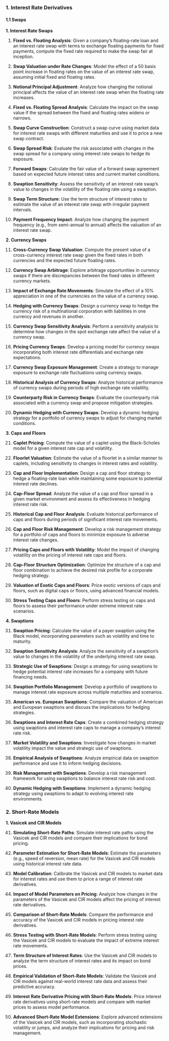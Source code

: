 ### **1. Interest Rate Derivatives**

#### **1.1 Swaps**

**1. Interest Rate Swaps**

1. **Fixed vs. Floating Analysis**: Given a company’s floating-rate loan and an interest rate swap with terms to exchange floating payments for fixed payments, compute the fixed rate required to make the swap fair at inception.
   
2. **Swap Valuation under Rate Changes**: Model the effect of a 50 basis point increase in floating rates on the value of an interest rate swap, assuming initial fixed and floating rates.

3. **Notional Principal Adjustment**: Analyze how changing the notional principal affects the value of an interest rate swap when the floating rate increases.

4. **Fixed vs. Floating Spread Analysis**: Calculate the impact on the swap value if the spread between the fixed and floating rates widens or narrows.

5. **Swap Curve Construction**: Construct a swap curve using market data for interest rate swaps with different maturities and use it to price a new swap contract.

6. **Swap Spread Risk**: Evaluate the risk associated with changes in the swap spread for a company using interest rate swaps to hedge its exposure.

7. **Forward Swaps**: Calculate the fair value of a forward swap agreement based on expected future interest rates and current market conditions.

8. **Swaption Sensitivity**: Assess the sensitivity of an interest rate swap’s value to changes in the volatility of the floating rate using a swaption.

9. **Swap Term Structure**: Use the term structure of interest rates to estimate the value of an interest rate swap with irregular payment intervals.

10. **Payment Frequency Impact**: Analyze how changing the payment frequency (e.g., from semi-annual to annual) affects the valuation of an interest rate swap.

**2. Currency Swaps**

11. **Cross-Currency Swap Valuation**: Compute the present value of a cross-currency interest rate swap given the fixed rates in both currencies and the expected future floating rates.

12. **Currency Swap Arbitrage**: Explore arbitrage opportunities in currency swaps if there are discrepancies between the fixed rates in different currency markets.

13. **Impact of Exchange Rate Movements**: Simulate the effect of a 10% appreciation in one of the currencies on the value of a currency swap.

14. **Hedging with Currency Swaps**: Design a currency swap to hedge the currency risk of a multinational corporation with liabilities in one currency and revenues in another.

15. **Currency Swap Sensitivity Analysis**: Perform a sensitivity analysis to determine how changes in the spot exchange rate affect the value of a currency swap.

16. **Pricing Currency Swaps**: Develop a pricing model for currency swaps incorporating both interest rate differentials and exchange rate expectations.

17. **Currency Swap Exposure Management**: Create a strategy to manage exposure to exchange rate fluctuations using currency swaps.

18. **Historical Analysis of Currency Swaps**: Analyze historical performance of currency swaps during periods of high exchange rate volatility.

19. **Counterparty Risk in Currency Swaps**: Evaluate the counterparty risk associated with a currency swap and propose mitigation strategies.

20. **Dynamic Hedging with Currency Swaps**: Develop a dynamic hedging strategy for a portfolio of currency swaps to adjust for changing market conditions.

**3. Caps and Floors**

21. **Caplet Pricing**: Compute the value of a caplet using the Black-Scholes model for a given interest rate cap and volatility.

22. **Floorlet Valuation**: Estimate the value of a floorlet in a similar manner to caplets, including sensitivity to changes in interest rates and volatility.

23. **Cap and Floor Implementation**: Design a cap and floor strategy to hedge a floating-rate loan while maintaining some exposure to potential interest rate declines.

24. **Cap-Floor Spread**: Analyze the value of a cap and floor spread in a given market environment and assess its effectiveness in hedging interest rate risk.

25. **Historical Cap and Floor Analysis**: Evaluate historical performance of caps and floors during periods of significant interest rate movements.

26. **Cap and Floor Risk Management**: Develop a risk management strategy for a portfolio of caps and floors to minimize exposure to adverse interest rate changes.

27. **Pricing Caps and Floors with Volatility**: Model the impact of changing volatility on the pricing of interest rate caps and floors.

28. **Cap-Floor Structure Optimization**: Optimize the structure of a cap and floor combination to achieve the desired risk profile for a corporate hedging strategy.

29. **Valuation of Exotic Caps and Floors**: Price exotic versions of caps and floors, such as digital caps or floors, using advanced financial models.

30. **Stress Testing Caps and Floors**: Perform stress testing on caps and floors to assess their performance under extreme interest rate scenarios.

**4. Swaptions**

31. **Swaption Pricing**: Calculate the value of a payer swaption using the Black model, incorporating parameters such as volatility and time to maturity.

32. **Swaption Sensitivity Analysis**: Analyze the sensitivity of a swaption’s value to changes in the volatility of the underlying interest rate swap.

33. **Strategic Use of Swaptions**: Design a strategy for using swaptions to hedge potential interest rate increases for a company with future financing needs.

34. **Swaption Portfolio Management**: Develop a portfolio of swaptions to manage interest rate exposure across multiple maturities and scenarios.

35. **American vs. European Swaptions**: Compare the valuation of American and European swaptions and discuss the implications for hedging strategies.

36. **Swaptions and Interest Rate Caps**: Create a combined hedging strategy using swaptions and interest rate caps to manage a company’s interest rate risk.

37. **Market Volatility and Swaptions**: Investigate how changes in market volatility impact the value and strategic use of swaptions.

38. **Empirical Analysis of Swaptions**: Analyze empirical data on swaption performance and use it to inform hedging decisions.

39. **Risk Management with Swaptions**: Develop a risk management framework for using swaptions to balance interest rate risk and cost.

40. **Dynamic Hedging with Swaptions**: Implement a dynamic hedging strategy using swaptions to adapt to evolving interest rate environments.

### **2. Short-Rate Models**

**1. Vasicek and CIR Models**

41. **Simulating Short-Rate Paths**: Simulate interest rate paths using the Vasicek and CIR models and compare their implications for bond pricing.

42. **Parameter Estimation for Short-Rate Models**: Estimate the parameters (e.g., speed of reversion, mean rate) for the Vasicek and CIR models using historical interest rate data.

43. **Model Calibration**: Calibrate the Vasicek and CIR models to market data for interest rates and use them to price a range of interest rate derivatives.

44. **Impact of Model Parameters on Pricing**: Analyze how changes in the parameters of the Vasicek and CIR models affect the pricing of interest rate derivatives.

45. **Comparison of Short-Rate Models**: Compare the performance and accuracy of the Vasicek and CIR models in pricing interest rate derivatives.

46. **Stress Testing with Short-Rate Models**: Perform stress testing using the Vasicek and CIR models to evaluate the impact of extreme interest rate movements.

47. **Term Structure of Interest Rates**: Use the Vasicek and CIR models to analyze the term structure of interest rates and its impact on bond prices.

48. **Empirical Validation of Short-Rate Models**: Validate the Vasicek and CIR models against real-world interest rate data and assess their predictive accuracy.

49. **Interest Rate Derivative Pricing with Short-Rate Models**: Price interest rate derivatives using short-rate models and compare with market prices to assess model performance.

50. **Advanced Short-Rate Model Extensions**: Explore advanced extensions of the Vasicek and CIR models, such as incorporating stochastic volatility or jumps, and analyze their implications for pricing and risk management.
